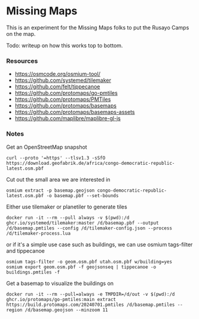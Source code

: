 # Missing Maps

This is an experiment for the Missing Maps folks to put the Rusayo Camps on the map.

Todo: writeup on how this works top to bottom.

### Resources
- https://osmcode.org/osmium-tool/
- https://github.com/systemed/tilemaker
- https://github.com/felt/tippecanoe
- https://github.com/protomaps/go-pmtiles
- https://github.com/protomaps/PMTiles
- https://github.com/protomaps/basemaps
- https://github.com/protomaps/basemaps-assets
- https://github.com/maplibre/maplibre-gl-js


### Notes

Get an OpenStreetMap snapshot

    curl --proto '=https' --tlsv1.3 -sSfO https://download.geofabrik.de/africa/congo-democratic-republic-latest.osm.pbf

Cut out the small area we are interested in

    osmium extract -p basemap.geojson congo-democratic-republic-latest.osm.pbf -o basemap.pbf --set-bounds

Either use tilemaker or planetiler to generate tiles

    docker run -it --rm --pull always -v $(pwd):/d ghcr.io/systemed/tilemaker:master /d/basemap.pbf --output /d/basemap.pmtiles --config /d/tilemaker-config.json --process /d/tilemaker-process.lua

or if it's a simple use case such as buildings, we can use osmium tags-filter and tippecanoe

    osmium tags-filter -o geom.osm.pbf utah.osm.pbf w/building=yes
    osmium export geom.osm.pbf -f geojsonseq | tippecanoe -o buildings.pmtiles -f

Get a basemap to visualize the buildings on

    docker run -it --rm --pull=always -e TMPDIR=/d/out -v $(pwd):/d ghcr.io/protomaps/go-pmtiles:main extract https://build.protomaps.com/20240701.pmtiles /d/basemap.pmtiles --region /d/basemap.geojson --minzoom 11
